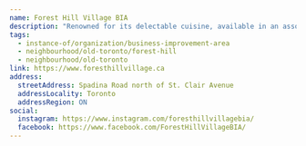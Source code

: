 ```yaml
---
name: Forest Hill Village BIA
description: "Renowned for its delectable cuisine, available in an assortment of restaurants, food shops and bakeries, this cozy village-within-the-city, which was granted BIA status in 1979, is nestled along Spadina Road north of St. Clair Avenue. With over 60 unique merchants, Forest Hill Village is the perfect destination for afternoon brunch, romantic dinner or a leisurely coffee."
tags:
  - instance-of/organization/business-improvement-area
  - neighbourhood/old-toronto/forest-hill
  - neighbourhood/old-toronto
link: https://www.foresthillvillage.ca
address:
  streetAddress: Spadina Road north of St. Clair Avenue
  addressLocality: Toronto
  addressRegion: ON
social:
  instagram: https://www.instagram.com/foresthillvillagebia/
  facebook: https://www.facebook.com/ForestHillVillageBIA/
---
```

